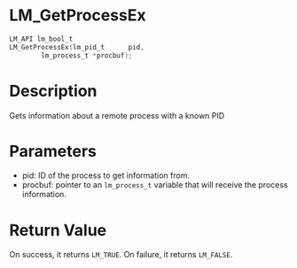 # LM_GetProcessEx

```c
LM_API lm_bool_t
LM_GetProcessEx(lm_pid_t      pid,
		lm_process_t *procbuf);
```

# Description

Gets information about a remote process with a known PID

# Parameters

- pid: ID of the process to get information from.
- procbuf: pointer to an `lm_process_t` variable that will receive the process information.

# Return Value

On success, it returns `LM_TRUE`. On failure, it returns `LM_FALSE`.

